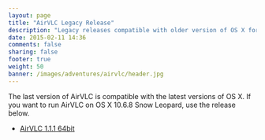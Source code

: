 ```yaml
---
layout: page
title: "AirVLC Legacy Release"
description: "Legacy releases compatible with older version of OS X for AirVLC"
date: 2015-02-11 14:36
comments: false
sharing: false
footer: true
weight: 50
banner: /images/adventures/airvlc/header.jpg
---
```


The last version of AirVLC is compatible with the latest versions of OS X. If you want to run AirVLC on OS X 10.6.8 Snow Leopard, use the release below.

* [AirVLC 1.1.1 64bit](https://download.airvlc.com/AirVLC-v1.1.1.dmg)
